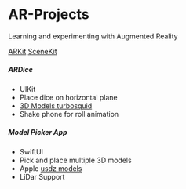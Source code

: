 # AR-Projects
Learning and experimenting with Augmented Reality 

[ARKit](https://developer.apple.com/augmented-reality/arkit/)
[SceneKit](https://developer.apple.com/documentation/scenekit)

##### ARDice
 - UIKit
 - Place dice on horizontal plane
 - [3D Models turbosquid](https://www.turbosquid.com)
 - Shake phone for roll animation 
 
##### Model Picker App
- SwiftUI
-  Pick and place multiple 3D models
- Apple [usdz models](https://developer.apple.com/augmented-reality/quick-look/)
- LiDar Support     
